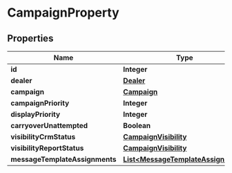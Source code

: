 # CampaignProperty

## Properties
Name | Type | Description | Notes
------------ | ------------- | ------------- | -------------
**id** | **Integer** |  | 
**dealer** | [**Dealer**](Dealer.md) |  |  [optional]
**campaign** | [**Campaign**](Campaign.md) |  |  [optional]
**campaignPriority** | **Integer** |  |  [optional]
**displayPriority** | **Integer** |  |  [optional]
**carryoverUnattempted** | **Boolean** |  |  [optional]
**visibilityCrmStatus** | [**CampaignVisibility**](CampaignVisibility.md) |  |  [optional]
**visibilityReportStatus** | [**CampaignVisibility**](CampaignVisibility.md) |  |  [optional]
**messageTemplateAssignments** | [**List&lt;MessageTemplateAssignment&gt;**](MessageTemplateAssignment.md) |  |  [optional]
